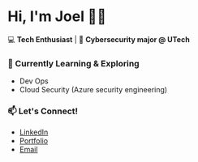 # Hi, I'm Joel 👋🏽

💻 **Tech Enthusiast** | 🚀 **Cybersecurity major @ UTech** 


### 🚀 Currently Learning & Exploring
- Dev Ops
- Cloud Security (Azure security engineering)

### 📫 Let's Connect!
- [LinkedIn](https://www.linkedin.com/in/joel-wisdom-107666188/)
- [Portfolio](https://joelwisdom.github.io)
- [Email](mailto:joelwisdom64@gmail.com)

